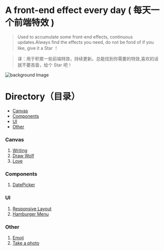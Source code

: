 # A front-end effect every day ( 每天一个前端特效 )
> Used to accumulate some front-end effects, continuous updates.Always find the effects you need, do not be fond of if you like, give it a Star ！

> 译：用于积累一些前端特效，持续更新。总能找到你需要的特效,喜欢的话就不要吝啬，给个 Star 吧！

![background Image](https://github.com/SilenceHVK/Articles/raw/master/assets/images/bgImages/bg1.jpg)

# Directory（目录）
- [Canvas](#canvas)
- [Components](#components)
- [UI](#ui)
- [Other](#other)

### Canvas
1. [Writing](https://htmlpreview.github.io/?https://github.com/SilenceHVK/FrontUI/blob/master/canvas/writing/index.html)
2. [Draw Wolf](https://htmlpreview.github.io/?https://github.com/SilenceHVK/FrontUI/blob/master/canvas/draw-wolf/index.html)
3. [Love](https://htmlpreview.github.io/?https://github.com/SilenceHVK/FrontUI/blob/master/canvas/love/index.html)


### Components
1. [DatePicker](https://htmlpreview.github.io/?https://github.com/SilenceHVK/FrontUI/blob/master/components/datePicker/index.html)
### UI
1. [Responsive Layout](https://htmlpreview.github.io/?https://github.com/SilenceHVK/front-ui/blob/master/ui/responsive-layout/index.html)
2. [Hamburger Menu](https://htmlpreview.github.io/?https://github.com/SilenceHVK/front-ui/blob/master/ui/hamburger-menu/index.html)

### Other
1. [Emoji](https://htmlpreview.github.io/?https://github.com/SilenceHVK/FrontUI/blob/master/other/emoji/index.html)
2. [Take a photo](https://htmlpreview.github.io/?https://github.com/SilenceHVK/FrontUI/blob/master/other/take-a-photo/index.html)
